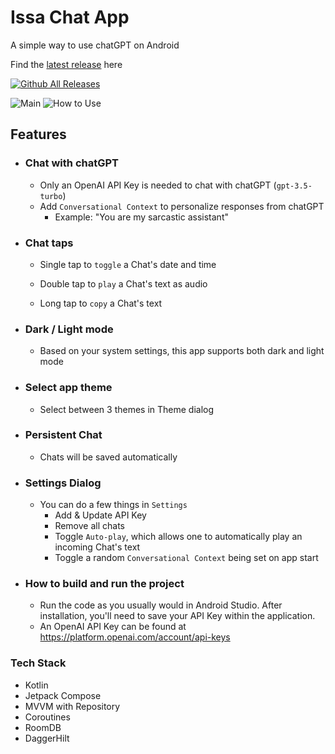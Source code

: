 # Issa Chat App

A simple way to use chatGPT on Android

Find the [latest release](https://github.com/BrianJr03/Issa-Chat-App/releases) here

[![Github All Releases](https://img.shields.io/github/downloads/BrianJr03/Issa-AI-App/total.svg)]() 

![Main](https://github.com/BrianJr03/Issa-AI-App/blob/develop/main.png)
![How to Use](https://github.com/BrianJr03/Issa-AI-App/blob/develop/howtouse.png)

## Features
- ### Chat with chatGPT
  - Only an OpenAI API Key is needed to chat with chatGPT (`gpt-3.5-turbo`)
  - Add `Conversational Context` to personalize responses from chatGPT
    - Example: "You are my sarcastic assistant"

- ### Chat taps

  - Single tap to `toggle` a Chat's date and time

  - Double tap to `play` a Chat's text as audio
  
  - Long tap to `copy` a Chat's text
  
- ### Dark / Light mode
  - Based on your system settings, this app supports both dark and light mode
  
- ### Select app theme
  - Select between 3 themes in Theme dialog  
  
- ### Persistent Chat
  - Chats will be saved automatically
  
- ### Settings Dialog
  - You can do a few things in `Settings`
    - Add & Update API Key
    - Remove all chats
    - Toggle `Auto-play`, which allows one to automatically play an incoming Chat's text
    - Toggle a random `Conversational Context` being set on app start
  
- ### How to build and run the project
  - Run the code as you usually would in Android Studio. After installation, you'll need to save your API Key within the application.
  - An OpenAI API Key can be found at https://platform.openai.com/account/api-keys

### Tech Stack
 - Kotlin
 - Jetpack Compose
 - MVVM with Repository
 - Coroutines
 - RoomDB
 - DaggerHilt
